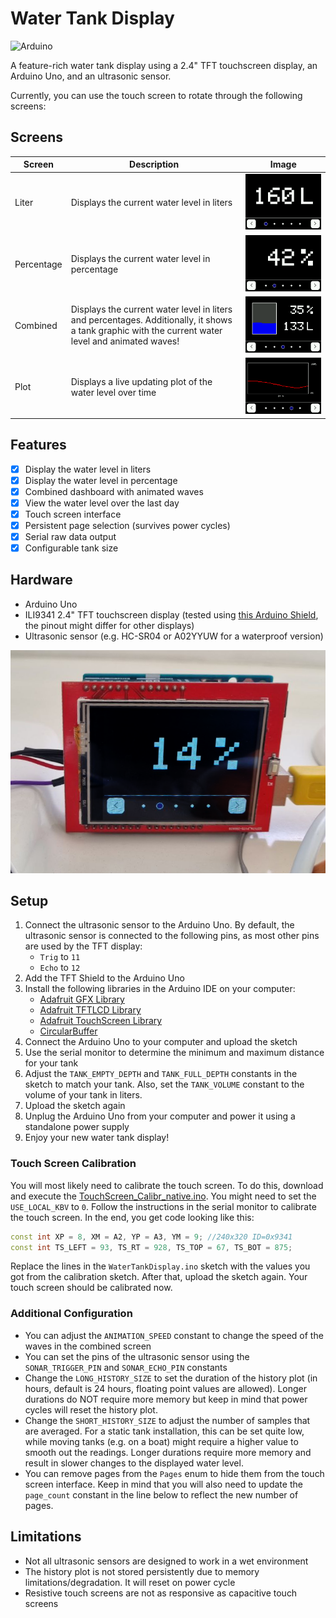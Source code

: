 # Water Tank Display

![Arduino](https://img.shields.io/badge/-Arduino-00979D?style=for-the-badge&logo=Arduino&logoColor=white)

A feature-rich water tank display using a 2.4" TFT touchscreen display, an Arduino Uno, and an ultrasonic sensor.

Currently, you can use the touch screen to rotate through the following screens:

## Screens

| Screen | Description | Image |
| --- | --- | --- |
| Liter | Displays the current water level in liters | ![Liter Screen](img/big_liter.png) |
| Percentage | Displays the current water level in percentage | ![Percentage Screen](img/big_percent.png) |
| Combined | Displays the current water level in liters and percentages. Additionally, it shows a tank graphic with the current water level and animated waves! | ![Combined Screen](img/combi.png) | ![Combined Screen](img/combi.png) |
| Plot | Displays a live updating plot of the water level over time | ![Plot Screen](img/plot.png) |

## Features

- [x] Display the water level in liters
- [x] Display the water level in percentage
- [x] Combined dashboard with animated waves
- [x] View the water level over the last day
- [x] Touch screen interface
- [x] Persistent page selection (survives power cycles)
- [x] Serial raw data output
- [x] Configurable tank size

## Hardware

- Arduino Uno
- ILI9341 2.4" TFT touchscreen display (tested using [this Arduino Shield](https://www.amazon.de/dp/B086W6D9Z2), the pinout might differ for other displays)
- Ultrasonic sensor (e.g. HC-SR04 or A02YYUW for a waterproof version)

![Demo](img/no_case.png)

## Setup

1. Connect the ultrasonic sensor to the Arduino Uno. By default, the ultrasonic sensor is connected to the following pins, as most other pins are used by the TFT display:
    - `Trig` to `11`
    - `Echo` to `12`
2. Add the TFT Shield to the Arduino Uno
3. Install the following libraries in the Arduino IDE on your computer:
    - [Adafruit GFX Library](https://www.arduino.cc/reference/en/libraries/adafruit-gfx-library/)
    - [Adafruit TFTLCD Library](https://www.arduino.cc/reference/en/libraries/adafruit-tftlcd-library/)
    - [Adafruit TouchScreen Library](https://www.arduino.cc/reference/en/libraries/adafruit-touchscreen/)
    - [CircularBuffer](https://www.arduino.cc/reference/en/libraries/circularbuffer/)
4. Connect the Arduino Uno to your computer and upload the sketch
5. Use the serial monitor to determine the minimum and maximum distance for your tank
6. Adjust the `TANK_EMPTY_DEPTH` and `TANK_FULL_DEPTH` constants in the sketch to match your tank. Also, set the `TANK_VOLUME` constant to the volume of your tank in liters.
7. Upload the sketch again
8. Unplug the Arduino Uno from your computer and power it using a standalone power supply
9. Enjoy your new water tank display!

### Touch Screen Calibration

You will most likely need to calibrate the touch screen. To do this, download and execute the [TouchScreen_Calibr_native.ino](https://github.com/prenticedavid/MCUFRIEND_kbv/blob/6792ce7caffc75b89a95ae659a0e98bd43d98258/examples/TouchScreen_Calibr_native/TouchScreen_Calibr_native.ino). You might need to set the `USE_LOCAL_KBV` to `0`. Follow the instructions in the serial monitor to calibrate the touch screen. In the end, you get code looking like this:

```cpp
const int XP = 8, XM = A2, YP = A3, YM = 9; //240x320 ID=0x9341
const int TS_LEFT = 93, TS_RT = 928, TS_TOP = 67, TS_BOT = 875;
```

Replace the lines in the `WaterTankDisplay.ino` sketch with the values you got from the calibration sketch. After that, upload the sketch again. Your touch screen should be calibrated now.

### Additional Configuration

- You can adjust the `ANIMATION_SPEED` constant to change the speed of the waves in the combined screen
- You can set the pins of the ultrasonic sensor using the `SONAR_TRIGGER_PIN` and `SONAR_ECHO_PIN` constants
- Change the `LONG_HISTORY_SIZE` to set the duration of the history plot (in hours, default is 24 hours, floating point values are allowed). Longer durations do NOT require more memory but keep in mind that power cycles will reset the history plot.
- Change the `SHORT_HISTORY_SIZE` to adjust the number of samples that are averaged. For a static tank installation, this can be set quite low, while moving tanks (e.g. on a boat) might require a higher value to smooth out the readings. Longer durations require more memory and result in slower changes to the displayed water level.
- You can remove pages from the `Pages` enum to hide them from the touch screen interface. Keep in mind that you will also need to update the `page_count` constant in the line below to reflect the new number of pages.


## Limitations

- Not all ultrasonic sensors are designed to work in a wet environment
- The history plot is not stored persistently due to memory limitations/degradation. It will reset on power cycle
- Resistive touch screens are not as responsive as capacitive touch screens
